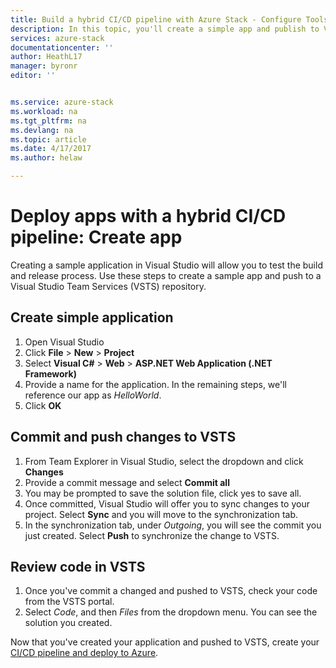 ```yaml
---
title: Build a hybrid CI/CD pipeline with Azure Stack - Configure Tools | Microsoft Docs
description: In this topic, you'll create a simple app and publish to VSTS.  
services: azure-stack
documentationcenter: ''
author: HeathL17
manager: byronr
editor: ''


ms.service: azure-stack
ms.workload: na
ms.tgt_pltfrm: na
ms.devlang: na
ms.topic: article
ms.date: 4/17/2017
ms.author: helaw

---
```


# Deploy apps with a hybrid CI/CD pipeline: Create app
Creating a sample application in Visual Studio will allow you to test the build and release process.  Use these steps to create a sample app and push to a Visual Studio Team Services (VSTS) repository.

## Create simple application
1.  Open Visual Studio
2.  Click **File** > **New** > **Project**
3.  Select **Visual C#** > **Web** > **ASP.NET Web Application (.NET Framework)**
4.  Provide a name for the application.  In the remaining steps, we'll reference our app as *HelloWorld*.
5.  Click **OK**

## Commit and push changes to VSTS
1.  From Team Explorer in Visual Studio, select the dropdown and click **Changes**
2.  Provide a commit message and select **Commit all**
3.  You may be prompted to save the solution file, click yes to save all.
4.  Once committed, Visual Studio will offer you to sync changes to your project. Select **Sync** and you will move to the synchronization tab.
5.  In the synchronization tab, under *Outgoing*, you will see the commit you just created.  Select **Push** to synchronize the change to VSTS.


## Review code in VSTS
1.  Once you've commit a changed and pushed to VSTS, check your code from the VSTS portal.
2.  Select *Code*, and then *Files* from the dropdown menu.  You can see the solution you created.

Now that you've created your application and pushed to VSTS, create your [CI/CD pipeline and deploy to Azure](azure-stack-sol-pipeline-3.md).  




